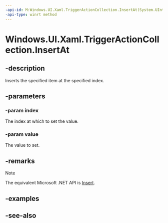 ```yaml
---
-api-id: M:Windows.UI.Xaml.TriggerActionCollection.InsertAt(System.UInt32,Windows.UI.Xaml.TriggerAction)
-api-type: winrt method
---
```


<!-- Method syntax
public void InsertAt(System.UInt32 index, Windows.UI.Xaml.TriggerAction value)
-->

# Windows.UI.Xaml.TriggerActionCollection.InsertAt

## -description
Inserts the specified item at the specified index.



## -parameters
### -param index
The index at which to set the value.

### -param value
The value to set.

## -remarks
> [!NOTE]
> The equivalent Microsoft .NET API is [Insert](/dotnet/api/system.windows.triggeractioncollection.insert).

## -examples

## -see-also
